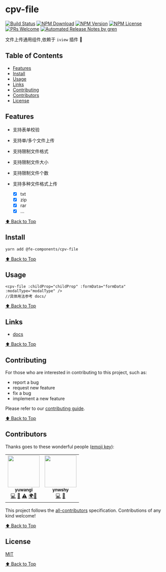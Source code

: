 <!--
 * @Author: ywuangi
 * @LastEditTime: 2020-11-28 14:01:45
 * @LastEditors: your name
 * @Description:
-->
<!--
 * @Author: yuwangi
 * @Date: 2020-11-26 20:18:40
 * @LastEditTime: 2020-11-28 12:14:25
 * @LastEditors: your name
 * @Description: In User Settings Edit
 * @FilePath: \npm\cpv-file\README.md
-->

# cpv-file

[![Build Status](https://badgen.net/travis/FEComponents/cpv-file/main)](https://travis-ci.com/fe-components/cpv-file)
[![NPM Download](https://badgen.net/npm/dm/@fe-components/cpv-file)](https://www.npmjs.com/package/@fe-components/cpv-file)
[![NPM Version](https://badge.fury.io/js/%40fe-components%2Fcpv-file.svg)](https://www.npmjs.com/package/@fe-components/cpv-file)
[![NPM License](https://badgen.net/github/license/FEComponents/cpv-file)](https://github.com/fe-components/cpv-file/blob/main/LICENSE)
[![PRs Welcome](https://img.shields.io/badge/PRs-welcome-brightgreen.svg)](https://github.com/fe-components/cpv-file/pulls)
[![Automated Release Notes by gren](https://img.shields.io/badge/%F0%9F%A4%96-release%20notes-00B2EE.svg)](https://github-tools.github.io/github-release-notes/)

文件上传通用组件,依赖于 `iview` 插件 👏

## Table of Contents

- [Features](#features)
- [Install](#install)
- [Usage](#usage)
- [Links](#links)
- [Contributing](#contributing)
- [Contributors](#contributors)
- [License](#license)

## Features

- 支持表单校验
- 支持单/多个文件上传
- 支持限制文件格式
- 支持限制文件大小
- 支持限制文件个数
- 支持多种文件格式上传

  - [x] txt
  - [x] zip
  - [x] rar
  - [x] ...

[⬆ Back to Top](#table-of-contents)

## Install

```bash
yarn add @fe-components/cpv-file
```

[⬆ Back to Top](#table-of-contents)

## Usage

```vue
<cpv-file :childProp="childProp" :formData="formData" :modalType="modalType" />
//具体用法参考 docs/
```

[⬆ Back to Top](#table-of-contents)

## Links

- [docs](https://fe-components.github.io/cpv-file/)

[⬆ Back to Top](#table-of-contents)

## Contributing

For those who are interested in contributing to this project, such as:

- report a bug
- request new feature
- fix a bug
- implement a new feature

Please refer to our [contributing guide](https://github.com/FEComponents/.github/blob/main/CONTRIBUTING.md).

[⬆ Back to Top](#table-of-contents)

## Contributors

Thanks goes to these wonderful people ([emoji key](https://allcontributors.org/docs/en/emoji-key)):

<table>
  <tr><td align="center"><a href="https://yuwangi.github.io"><img src="https://static.opechk.com/dist/other/343046650.jpg" width="100px;" alt="" /><br /><sub><b>yuwangi</b></sub></a><br /><a href="https://github.com/FEComponents/cpv-file/commits?author=yuwangi" title="Code">💻</a> <a href="https://github.com/FEComponents/cpv-file/commits?author=yuwangi" title="Documentation">📖</a> <a href="https://github.com/FEComponents/cpv-file/commits?author=yuwangi" title="Tests">⚠️</a> <a href="#translation-yuwangi" title="Translation">🌍</a><a href="https://github.com/FEComponents/cpv-file/issues?q=author%3Ayuwangi" title="Bug reports">🐛</a></td>
  <td align="center"><a href="https://github.com/ynwshy"><img src="https://static.opechk.com/dist/other/28115432.jpg" width="100px;" alt="" /><br /><sub><b>ynwshy</b></sub></a><br /><a href="https://github.com/FEComponents/cpv-file/commits?author=ynwshy" title="Code">💻</a> <a href="https://github.com/FEComponents/cpv-file/issues?q=author%3Aynwshy" title="Bug reports">🐛</a></td>
  </tr>
  
</table>

This project follows the [all-contributors](https://github.com/all-contributors/all-contributors) specification. Contributions of any kind welcome!

[⬆ Back to Top](#table-of-contents)

## License

[MIT](./LICENSE)

[⬆ Back to Top](#table-of-contents)
